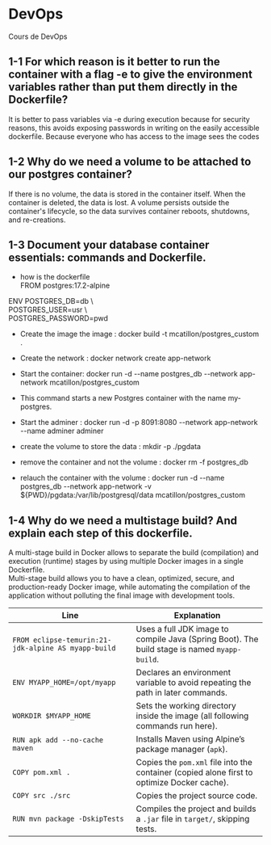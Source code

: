 # DevOps
Cours de DevOps

## 1-1 For which reason is it better to run the container with a flag -e to give the environment variables rather than put them directly in the Dockerfile?

It is better to pass variables via -e during execution because for security reasons, this avoids exposing passwords in writing on the easily accessible dockerfile. Because everyone who has access to the image sees the codes

## 1-2 Why do we need a volume to be attached to our postgres container?

If there is no volume, the data is stored in the container itself.
When the container is deleted, the data is lost.
A volume persists outside the container's lifecycle, so the data survives container reboots, shutdowns, and re-creations.

## 1-3 Document your database container essentials: commands and Dockerfile.

* how is the dockerfile  
    FROM postgres:17.2-alpine  
  
ENV POSTGRES_DB=db \  
   POSTGRES_USER=usr \  
   POSTGRES_PASSWORD=pwd  


* Create the image the image : docker build -t mcatillon/postgres_custom .
* Create the network : docker network create app-network

* Start the container: docker run -d --name postgres_db --network app-network mcatillon/postgres_custom
* This command starts a new Postgres container with the name my-postgres.

* Start the adminer : docker run -d -p 8091:8080 --network app-network --name adminer adminer

* create the volume to store the data : mkdir -p ./pgdata

* remove the container and not the volume : docker rm -f postgres_db

* relauch the container with the volume : docker run -d --name postgres_db --network app-network -v ${PWD}/pgdata:/var/lib/postgresql/data mcatillon/postgres_custom

## 1-4 Why do we need a multistage build? And explain each step of this dockerfile.

A multi-stage build in Docker allows to separate the build (compilation) and execution (runtime) stages by using multiple Docker images in a single Dockerfile.  
Multi-stage build allows you to have a clean, optimized, secure, and production-ready Docker image, while automating the compilation of the application without polluting the final image with development tools.

| Line                                      | Explanation                                                                                          |
|-------------------------------------------|----------------------------------------------------------------------------------------------------|
| `FROM eclipse-temurin:21-jdk-alpine AS myapp-build` | Uses a full JDK image to compile Java (Spring Boot). The build stage is named `myapp-build`.       |
| `ENV MYAPP_HOME=/opt/myapp`                | Declares an environment variable to avoid repeating the path in later commands.                    |
| `WORKDIR $MYAPP_HOME`                       | Sets the working directory inside the image (all following commands run here).                     |
| `RUN apk add --no-cache maven`              | Installs Maven using Alpine’s package manager (`apk`).                                             |
| `COPY pom.xml .`                            | Copies the `pom.xml` file into the container (copied alone first to optimize Docker cache).        |
| `COPY src ./src`                            | Copies the project source code.                                                                    |
| `RUN mvn package -DskipTests`               | Compiles the project and builds a `.jar` file in `target/`, skipping tests.                        |
